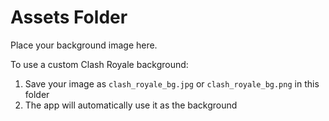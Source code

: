 # Assets Folder

Place your background image here.

To use a custom Clash Royale background:
1. Save your image as `clash_royale_bg.jpg` or `clash_royale_bg.png` in this folder
2. The app will automatically use it as the background
